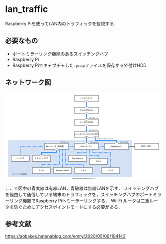 # lan_traffic
Raspberry Piを使ってLAN内のトラフィックを監視する．

## 必要なもの
- ポートミラーリング機能のあるスイッチングハブ
- Raspberry Pi
- Raspberry Piでキャプチャした`.pcap`ファイルを保存する外付けHDD

## ネットワーク図
![lan_network](https://raw.githubusercontent.com/FunabikiKeisuke/lan_traffic/main/lan_traffic.drawio.svg)

ここで図中の青実線は有線LAN，青破線は無線LANを示す．
スイッチングハブを経由して通信している端末のトラフィックを，スイッチングハブのポートミラーリング機能でRaspberry Piへミーラーリングする．
Wi-Fi ルータは二重ルータを防ぐためにアクセスポイントモードにする必要がある．

## 参考文献
https://aokakes.hatenablog.com/entry/2020/05/09/194143
